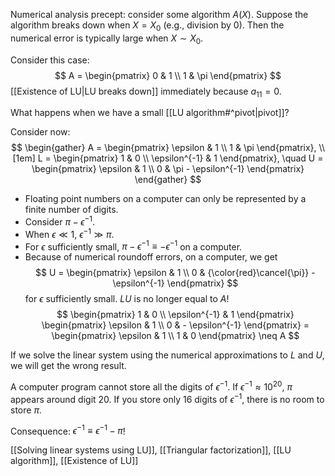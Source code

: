 Numerical analysis precept: consider some algorithm $A(X)$. Suppose the algorithm breaks down when $X=X_0$ (e.g., division by 0). Then the numerical error is typically large when $X \sim X_0$.

Consider this case:
$$
A =
\begin{pmatrix}
0 & 1 \\
1 & \pi
\end{pmatrix}
$$
[[Existence of LU|LU breaks down]] immediately because $a_{11} = 0$.

What happens when we have a small [[LU algorithm#^pivot|pivot]]?

Consider now:
$$
\begin{gather}
A =
\begin{pmatrix}
	\epsilon & 1 \\
	1 & \pi
\end{pmatrix}, \\[1em]
L = \begin{pmatrix}
	1 & 0 \\ \epsilon^{-1} & 1
\end{pmatrix}, \quad
U = \begin{pmatrix}
	\epsilon & 1 \\ 0 & \pi - \epsilon^{-1}
\end{pmatrix}
\end{gather}
$$

- Floating point numbers on a computer can only be represented by a finite number of digits.
- Consider $\pi - \epsilon^{-1}$.
- When $\epsilon \ll 1$, $\epsilon^{-1} \gg \pi$.
- For $\epsilon$ sufficiently small, $\pi - \epsilon^{-1} \equiv -\epsilon^{-1}$ on a computer.
- Because of numerical roundoff errors, on a computer, we get
$$
U = \begin{pmatrix}
\epsilon & 1 \\ 0 & {\color{red}\cancel{\pi}} - \epsilon^{-1}
\end{pmatrix}
$$
for $\epsilon$ sufficiently small. $LU$ is no longer equal to $A$!
$$
\begin{pmatrix}
	1 & 0 \\ \epsilon^{-1} & 1
\end{pmatrix} 
\begin{pmatrix}
	\epsilon & 1 \\ 0 & - \epsilon^{-1}
\end{pmatrix}
=
\begin{pmatrix}
	\epsilon & 1 \\ 1 & 0
\end{pmatrix}
\neq A
$$

If we solve the linear system using the numerical approximations to $L$ and $U$, we will get the wrong result.

A computer program cannot store all the digits of $\epsilon^{-1}$. If $\epsilon^{-1} \approx 10^{20}$, $\pi$ appears around digit 20. If you store only 16 digits of $\epsilon^{-1}$, there is no room to store $\pi$.

Consequence: $\epsilon^{-1} \equiv \epsilon^{-1} - \pi$!

[[Solving linear systems using LU]], [[Triangular factorization]], [[LU algorithm]], [[Existence of LU]]